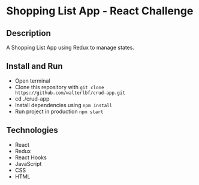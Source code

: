 # Shopping List App - React Challenge

## Description

A Shopping List App using Redux to manage states.

## Install and Run

- Open terminal
- Clone this repository with `git clone https://github.com/walterlbf/crud-app.git`
- cd ./crud-app
- Install dependencies using `npm install`
- Run project in production `npm start`

## Technologies

- React
- Redux
- React Hooks
- JavaScript
- CSS
- HTML
